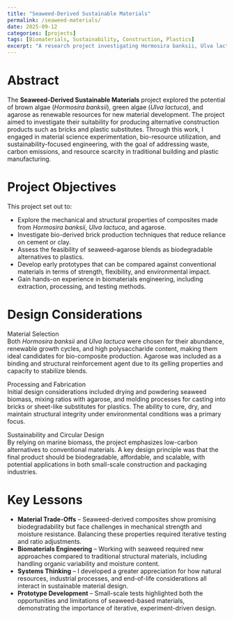 ```yaml
---
title: "Seaweed-Derived Sustainable Materials"
permalink: /seaweed-materials/
date: 2025-09-12
categories: [projects]
tags: [Biomaterials, Sustainability, Construction, Plastics]
excerpt: "A research project investigating Hormosira banksii, Ulva lactuca, and agarose as bio-based feedstocks for sustainable building materials and plastic alternatives."
---
```


# Abstract 
The **Seaweed-Derived Sustainable Materials** project explored the potential of brown algae (*Hormosira banksii*), green algae (*Ulva lactuca*), and agarose as renewable resources for new material development. The project aimed to investigate their suitability for producing alternative construction products such as bricks and plastic substitutes. Through this work, I engaged in material science experimentation, bio-resource utilization, and sustainability-focused engineering, with the goal of addressing waste, carbon emissions, and resource scarcity in traditional building and plastic manufacturing.

# Project Objectives
This project set out to:
- Explore the mechanical and structural properties of composites made from *Hormosira banksii*, *Ulva lactuca*, and agarose.
- Investigate bio-derived brick production techniques that reduce reliance on cement or clay.
- Assess the feasibility of seaweed–agarose blends as biodegradable alternatives to plastics.
- Develop early prototypes that can be compared against conventional materials in terms of strength, flexibility, and environmental impact.
- Gain hands-on experience in biomaterials engineering, including extraction, processing, and testing methods.

# Design Considerations
Material Selection  
Both *Hormosira banksii* and *Ulva lactuca* were chosen for their abundance, renewable growth cycles, and high polysaccharide content, making them ideal candidates for bio-composite production. Agarose was included as a binding and structural reinforcement agent due to its gelling properties and capacity to stabilize blends.

Processing and Fabrication  
Initial design considerations included drying and powdering seaweed biomass, mixing ratios with agarose, and molding processes for casting into bricks or sheet-like substitutes for plastics. The ability to cure, dry, and maintain structural integrity under environmental conditions was a primary focus.

Sustainability and Circular Design  
By relying on marine biomass, the project emphasizes low-carbon alternatives to conventional materials. A key design principle was that the final product should be biodegradable, affordable, and scalable, with potential applications in both small-scale construction and packaging industries.

# Key Lessons 
- **Material Trade-Offs** – Seaweed-derived composites show promising biodegradability but face challenges in mechanical strength and moisture resistance. Balancing these properties required iterative testing and ratio adjustments.
- **Biomaterials Engineering** – Working with seaweed required new approaches compared to traditional structural materials, including handling organic variability and moisture content.
- **Systems Thinking** – I developed a greater appreciation for how natural resources, industrial processes, and end-of-life considerations all interact in sustainable material design.
- **Prototype Development** – Small-scale tests highlighted both the opportunities and limitations of seaweed-based materials, demonstrating the importance of iterative, experiment-driven design.
